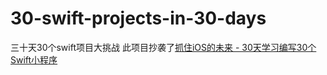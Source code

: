 # 30-swift-projects-in-30-days
三十天30个swift项目大挑战
此项目抄袭了[抓住iOS的未来 - 30天学习编写30个Swift小程序](https://www.jianshu.com/p/c6ae28964ad5)
